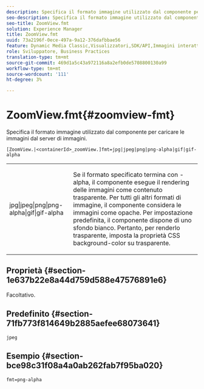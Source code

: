```yaml
---
description: Specifica il formato immagine utilizzato dal componente per caricare le immagini dal server di immagini.
seo-description: Specifica il formato immagine utilizzato dal componente per caricare le immagini dal server di immagini.
seo-title: ZoomView.fmt
solution: Experience Manager
title: ZoomView.fmt
uuid: 73a2196f-0ece-497a-9a12-376dafbbae56
feature: Dynamic Media Classic,Visualizzatori,SDK/API,Immagini interattive
role: Sviluppatore, Business Practices
translation-type: tm+mt
source-git-commit: 469d1a5c43a972116a8a2efb0de5708800130a99
workflow-type: tm+mt
source-wordcount: '111'
ht-degree: 3%

---
```



# ZoomView.fmt{#zoomview-fmt}

Specifica il formato immagine utilizzato dal componente per caricare le immagini dal server di immagini.

`[ZoomView.|<containerId>_zoomView.]fmt=jpg|jpeg|png|png-alpha|gif|gif-alpha`

<table id="table_441553CD34C94A58A9D7CBF772DEDDB6"> 
 <tbody> 
  <tr> 
   <td colname="col1"> <p> <span class="codeph"> jpg|jpeg|png|png-alpha|gif|gif-alpha</span> </p> </td> 
   <td colname="col2"> <p> Se il formato specificato termina con <span class="codeph"> -alpha</span>, il componente esegue il rendering delle immagini come contenuto trasparente. Per tutti gli altri formati di immagine, il componente considera le immagini come opache. Per impostazione predefinita, il componente dispone di uno sfondo bianco. Pertanto, per renderlo trasparente, imposta la proprietà CSS <span class="codeph"> background-color</span> su <span class="codeph"> trasparente</span>. </p> </td> 
  </tr> 
 </tbody> 
</table>

## Proprietà {#section-1e637b22e8a44d759d588e47576891e6}

Facoltativo.

## Predefinito {#section-71fb773f814649b2885aefee68073641}

`jpeg`

## Esempio {#section-bce98c31f08a4a0ab262fab7f95ba020}

`fmt=png-alpha`
